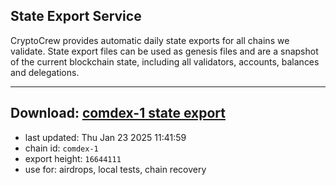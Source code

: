 ## State Export Service
CryptoCrew provides automatic daily state exports for all chains we validate. State export files can be used as genesis files and are a snapshot of the current blockchain state, including all validators, accounts, balances and delegations.

---
**Download: [comdex-1 state export](https://dl-eu2.ccvalidators.com/SERVICE/comdex/comdex-1_export_16644111.json)**
---

- last updated: Thu Jan 23 2025 11:41:59
- chain id: `comdex-1`
- export height: `16644111`
- use for: airdrops, local tests, chain recovery
